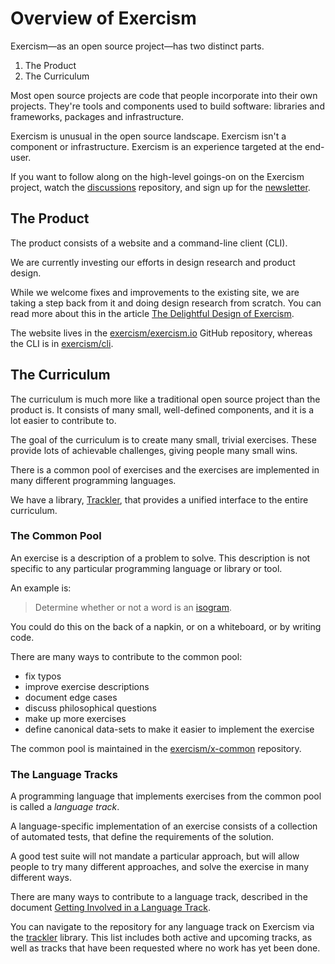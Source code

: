 # Overview of Exercism

Exercism—as an open source project—has two distinct parts.

1. The Product
2. The Curriculum

Most open source projects are code that people incorporate into their own projects. They're tools and components used to build software: libraries and frameworks, packages and infrastructure.

Exercism is unusual in the open source landscape. Exercism isn't a component or infrastructure. Exercism is an experience targeted at the end-user.

If you want to follow along on the high-level goings-on on the Exercism project, watch the [discussions][] repository, and sign up for the [newsletter][].

## The Product

The product consists of a website and a command-line client (CLI).

We are currently investing our efforts in design research and product design.

While we welcome fixes and improvements to the existing site, we are taking a step back from it and doing design research from scratch. You can read more about this in the article [The Delightful Design of Exercism][design-of-exercism].

The website lives in the [exercism/exercism.io][exercism-io] GitHub repository, whereas the CLI is in [exercism/cli][cli].

## The Curriculum

The curriculum is much more like a traditional open source project than the product is. It consists of many small, well-defined components, and it is a lot easier to contribute to.

The goal of the curriculum is to create many small, trivial exercises. These provide lots of achievable challenges, giving people many small wins.

There is a common pool of exercises and the exercises are implemented in many different programming languages.

We have a library, [Trackler][trackler], that provides a unified interface to the entire curriculum.

### The Common Pool

An exercise is a description of a problem to solve. This description is not specific to any particular programming language or library or tool.

An example is:

> Determine whether or not a word is an [isogram][].

You could do this on the back of a napkin, or on a whiteboard, or by writing code.

There are many ways to contribute to the common pool:

- fix typos
- improve exercise descriptions
- document edge cases
- discuss philosophical questions
- make up more exercises
- define canonical data-sets to make it easier to implement the exercise

The common pool is maintained in the [exercism/x-common][x-common] repository.

### The Language Tracks

A programming language that implements exercises from the common pool is called a _language track_.

A language-specific implementation of an exercise consists of a collection of automated tests, that define the requirements of the solution.

A good test suite will not mandate a particular approach, but will allow people to try many different approaches, and solve the exercise in many different ways.

There are many ways to contribute to a language track, described in the document [Getting Involved in a Language Track][getting-started-track].

You can navigate to the repository for any language track on Exercism via the [trackler][trackler-tracks] library. This list includes both active and upcoming tracks, as well as tracks that have been requested where no work has yet been done.

[exercism-io]: https://github.com/exercism/exercism.io
[cli]: https://github.com/exercism/cli
[isogram]: https://en.wikipedia.org/wiki/Isogram
[discussions]: https://github.com/exercism/discussions/issues
[newsletter]: http://tinyletter.com/exercism
[design-of-exercism]: http://tinyletter.com/exercism/letters/the-delightful-design-of-exercism
[x-common]: https://github.com/exercism/x-common
[getting-started-track]: https://github.com/exercism/exercism.io/tree/master/docs/getting-involved-in-a-track.md
[trackler]: https://github.com/exercism/trackler
[trackler-tracks]: https://github.com/exercism/trackler/tree/master/tracks
